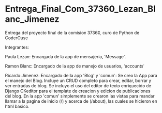 # Entrega_Final_Com_37360_Lezan_Blanc_Jimenez
Entrega del proyecto final de la comision 37360, curo de Python de CoderOuse

Integrantes:

Paula Lezan: Encargada de la app de mensajeria, 'Message'.


Ramon Blanc: Encargado de la app de manejo de usuarios, 'accounts'


Ricardo Jimenez: Encargado de la app 'Blog' y 'comun': Se creo la App para el manejo del Blog. Incluye un CRUD completo para crear, editar, borrar y ver entradas de blog. Se incluyo el uso del editor de texto enriquecido de Django CKeditor para el template de creacion y edicion de publicaciones del blog. En la app 'comun' simplemente se crearon las vistas para mandar llamar a la pagina de inicio (/) y acerca de (/about), las cuales se hicieron en html basico.
